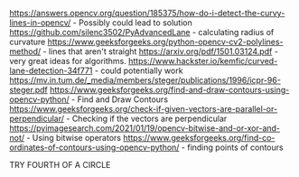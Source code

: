 https://answers.opencv.org/question/185375/how-do-i-detect-the-curvy-lines-in-opencv/ - Possibly could lead to solution
https://github.com/silenc3502/PyAdvancedLane - calculating radius of curvature
https://www.geeksforgeeks.org/python-opencv-cv2-polylines-method/ - lines that aren't straight
https://arxiv.org/pdf/1501.03124.pdf - very great ideas for algorithms.
https://www.hackster.io/kemfic/curved-lane-detection-34f771 - could potentially work
https://mv.in.tum.de/_media/members/steger/publications/1996/icpr-96-steger.pdf
https://www.geeksforgeeks.org/find-and-draw-contours-using-opencv-python/ - Find and Draw Contours
https://www.geeksforgeeks.org/check-if-given-vectors-are-parallel-or-perpendicular/ - Checking if the vectors are perpendicular
https://pyimagesearch.com/2021/01/19/opencv-bitwise-and-or-xor-and-not/ - Using bitwise operators
https://www.geeksforgeeks.org/find-co-ordinates-of-contours-using-opencv-python/ - finding points of contours

TRY FOURTH OF A CIRCLE
